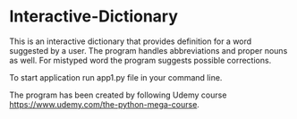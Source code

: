 # Interactive-Dictionary
This is an interactive dictionary that provides definition for a word suggested by a user.
The program handles abbreviations and proper nouns as well. 
For mistyped word the program suggests possible corrections.

To start application run app1.py file in your command line.

The program has been created by following Udemy course https://www.udemy.com/the-python-mega-course.
